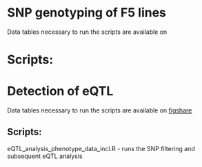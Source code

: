 # SNP genotyping of F5 lines

Data tables necessary to run the scripts are available on 

# Scripts:


# Detection of eQTL

Data tables necessary to run the scripts are available on [figshare](https://figshare.com/account/projects/214495/articles/26395483)

## Scripts:

eQTL_analysis_phenotype_data_incl.R - runs the SNP filtering and subsequent eQTL analysis
